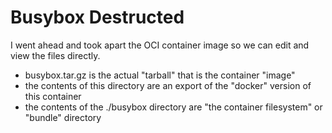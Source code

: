# Busybox Destructed

I went ahead and took apart the OCI container image so we can edit and view the files directly.

 - busybox.tar.gz is the actual "tarball" that is the container "image"
 - the contents of this directory are an export of the "docker" version of this container
 - the contents of the ./busybox directory are "the container filesystem" or "bundle" directory
